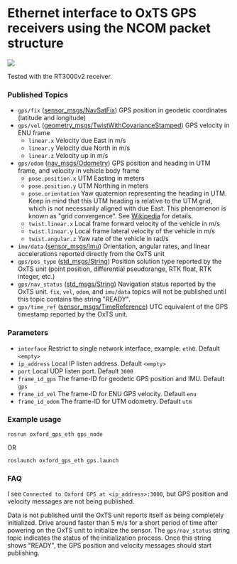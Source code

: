 Ethernet interface to OxTS GPS receivers using the NCOM packet structure
===============================

![](RT3v2.jpg)

Tested with the RT3000v2 receiver.

### Published Topics
- `gps/fix` ([sensor_msgs/NavSatFix](http://docs.ros.org/api/sensor_msgs/html/msg/NavSatFix.html)) GPS position in geodetic coordinates (latitude and longitude)
- `gps/vel` ([geometry_msgs/TwistWithCovarianceStamped](http://docs.ros.org/api/geometry_msgs/html/msg/TwistWithCovarianceStamped.html)) GPS velocity in ENU frame
    - `linear.x` Velocity due East in m/s
    - `linear.y` Velocity due North in m/s
    - `linear.z` Velocity up in m/s
- `gps/odom` ([nav_msgs/Odometry](http://docs.ros.org/api/nav_msgs/html/msg/Odometry.html)) GPS position and heading in UTM frame, and velocity in vehicle body frame
    - `pose.position.x` UTM Easting in meters
    - `pose.position.y` UTM Northing in meters
    - `pose.orientation` Yaw quaternion representing the heading in UTM. Keep in mind that this UTM heading is relative to the UTM grid, which is not necessarily aligned with due East. This phenomenon is known as "grid convergence". See [Wikipedia](https://en.wikipedia.org/wiki/Transverse_Mercator_projection#Coordinates,_grids,_eastings_and_northings) for details.
    - `twist.linear.x` Local frame forward velocity of the vehicle in m/s
    - `twist.linear.y` Local frame lateral velocity of the vehicle in m/s
    - `twist.angular.z` Yaw rate of the vehicle in rad/s
- `imu/data` ([sensor_msgs/Imu](http://docs.ros.org/api/sensor_msgs/html/msg/Imu.html)) Orientation, angular rates, and linear accelerations reported directly from the OxTS unit
- `gps/pos_type` ([std_msgs/String](http://docs.ros.org/api/std_msgs/html/msg/String.html)) Position solution type reported by the OxTS unit (point position, differential pseudorange, RTK float, RTK integer, etc.)
- `gps/nav_status` ([std_msgs/String](http://docs.ros.org/api/std_msgs/html/msg/String.html)) Navigation status reported by the OxTS unit. `fix`, `vel`, `odom`, and `imu/data` topics will not be published until this topic contains the string "READY".
- `gps/time_ref` ([sensor_msgs/TimeReference](http://docs.ros.org/melodic/api/sensor_msgs/html/msg/TimeReference.html)) UTC equivalent of the GPS timestamp reported by the OxTS unit.
### Parameters
- `interface` Restrict to single network interface, example: `eth0`. Default `<empty>`
- `ip_address` Local IP listen address. Default `<empty>`
- `port` Local UDP listen port. Default `3000`
- `frame_id_gps` The frame-ID for geodetic GPS position and IMU. Default `gps`
- `frame_id_vel` The frame-ID for ENU GPS velocity. Default `enu`
- `frame_id_odom` The frame-ID for UTM odometry. Default `utm`

### Example usage
```
rosrun oxford_gps_eth gps_node
```
OR
```
roslaunch oxford_gps_eth gps.launch
```

### FAQ
I see ```Connected to Oxford GPS at <ip_address>:3000```, but GPS position and velocity messages are not being published.

Data is not published until the OxTS unit reports itself as being completely initialized.  Drive around faster than 5 m/s for a short period of time after powering on the OxTS unit to initialize the sensor.  The `gps/nav_status` string topic indicates the status of the initialization process. Once this string shows "READY", the GPS position and velocity messages should start publishing.


